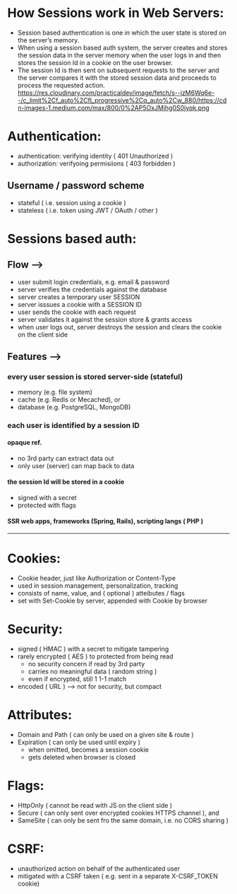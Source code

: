 # How Sessions work in Web Servers:

- Session based authentication is one in which the user state is stored on the server’s memory.
- When using a session based auth system, the server creates and stores the session data in the server memory when the user logs in and then stores
  the session Id in a cookie on the user browser.
- The session Id is then sent on subsequent requests to the server and the server compares it with the stored session data and proceeds to process the
  requested action.
  https://res.cloudinary.com/practicaldev/image/fetch/s--jzM6Wq6e--/c_limit%2Cf_auto%2Cfl_progressive%2Cq_auto%2Cw_880/https://cdn-images-1.medium.com/max/800/0%2AP5OxJMihg0S0jyqk.png

# Authentication:

- authentication: verifying identity ( 401 Unauthorized )
- authorization: verifyoing permisiions ( 403 forbidden )

## Username / password scheme

- stateful ( i.e. session using a cookie )
- stateless ( i.e. token using JWT / OAuth / other )

# Sessions based auth:

## Flow -->

- user submit login credentials, e.g. email & password
- server verifies the credentials against the database
- server creates a temporary user SESSION
- server isssues a cookie with a SESSION ID
- user sends the cookie with each request
- server validates it against the session store & grants access
- when user logs out, server destroys the session and clears the cookie on the client side

## Features -->

### every user session is stored server-side (stateful)

- memory (e.g. file system)
- cache (e.g. Redis or Mecached), or
- database (e.g. PostgreSQL, MongoDB)

### each user is identified by a session ID

#### opaque ref.

- no 3rd party can extract data out
- only user (server) can map back to data

#### the session Id will be stored in a cookie

- signed with a secret
- protected with flags

#### SSR web apps, frameworks (Spring, Rails), scripting langs ( PHP )

<hr>

# Cookies:

- Cookie header, just like Authorization or Content-Type
- used in session management, personalization, tracking
- consists of name, value, and ( optional ) atteibutes / flags
- set with Set-Cookie by server, appended with Cookie by browser

# Security:

- signed ( HMAC ) with a secret to mitigate tampering
- rarely encrypted ( AES ) to protected from being read
  - no security concern if read by 3rd party
  - carries no meaningful data ( random string )
  - even if encrypted, still 1 1-1 match
- encoded ( URL ) --> not for security, but compact

# Attributes:

- Domain and Path ( can only be used on a given site & route )
- Expiration ( can only be used until expiry )
  - when omitted, becomes a session cookie
  - gets deleted when browser is closed

# Flags:

- HttpOnly ( cannot be read with JS on the client side )
- Secure ( can only sent over encrypted cookies HTTPS channel ), and
- SameSite ( can only be sent fro the same domain, i.e. no CORS sharing )

# CSRF:

- unauthorized action on behalf of the authenticated user
- mitigated with a CSRF taken ( e.g. sent in a separate X-CSRF_TOKEN cookie)
